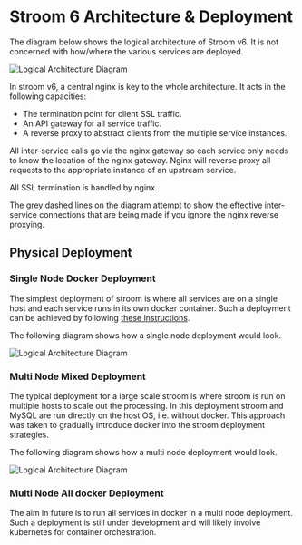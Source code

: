 # Stroom 6 Architecture & Deployment

The diagram below shows the logical architecture of Stroom v6.
It is not concerned with how/where the various services are deployed.

![Logical Architecture Diagram](http://www.plantuml.com/plantuml/proxy?src=https://raw.githubusercontent.com/gchq/stroom-docs/master/install-guide/stroom-6-architecture.puml&random=2)

In stroom v6, a central nginx is key to the whole architecture.
It acts in the following capacities:

* The termination point for client SSL traffic.
* An API gateway for all service traffic.
* A reverse proxy to abstract clients from the multiple service instances.

All inter-service calls go via the nginx gateway so each service only needs to know the location of the nginx gateway.
Nginx will reverse proxy all requests to the appropriate instance of an upstream service.

All SSL termination is handled by nginx.

The grey dashed lines on the diagram attempt to show the effective inter-service connections that are being made if you ignore the nginx reverse proxying.

## Physical Deployment

### Single Node Docker Deployment

The simplest deployment of stroom is where all services are on a single host and each service runs in its own docker container.
Such a deployment can be achieved by following [these instructions](dev-guide/docker-running.md).

The following diagram shows how a single node deployment would look.

![Logical Architecture Diagram](http://www.plantuml.com/plantuml/proxy?src=https://raw.githubusercontent.com/gchq/stroom-docs/master/install-guide/stroom-6-deployment-docker-single.puml&random=2)

### Multi Node Mixed Deployment

The typical deployment for a large scale stroom is where stroom is run on multiple hosts to scale out the processing.
In this deployment stroom and MySQL are run directly on the host OS, i.e. without docker.
This approach was taken to gradually introduce docker into the stroom deployment strategies.

The following diagram shows how a multi node deployment would look.

![Logical Architecture Diagram](http://www.plantuml.com/plantuml/proxy?src=https://raw.githubusercontent.com/gchq/stroom-docs/master/install-guide/stroom-6-deployment-mixed-multi.puml&random=2)

### Multi Node All docker Deployment

The aim in future is to run all services in docker in a multi node deployment.
Such a deployment is still under development and will likely involve kubernetes for container orchestration.
